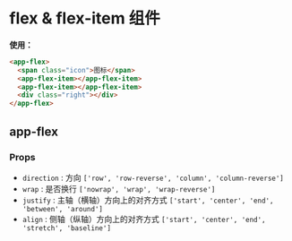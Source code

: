 
# flex & flex-item 组件


**使用：**

```html
<app-flex>
  <span class="icon">图标</span>
  <app-flex-item></app-flex-item>
  <app-flex-item></app-flex-item>
  <div class="right"></div>
</app-flex>
```


## app-flex

### Props
- `direction` : 方向 `['row', 'row-reverse', 'column', 'column-reverse']`
- `wrap` : 是否换行 `['nowrap', 'wrap', 'wrap-reverse']`
- `justify` : 主轴（横轴）方向上的对齐方式 `['start', 'center', 'end', 'between', 'around']`
- `align` : 侧轴（纵轴）方向上的对齐方式 `['start', 'center', 'end', 'stretch', 'baseline']`

